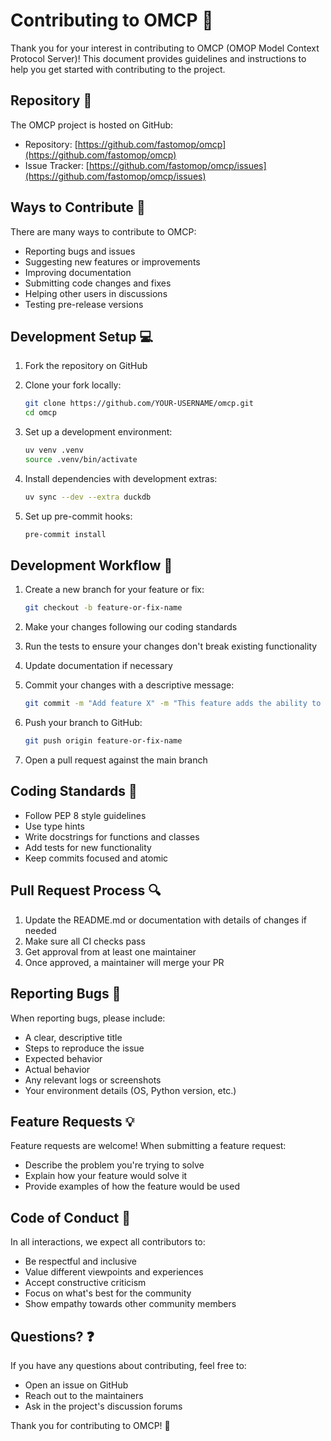 # Contributing to OMCP 🤝

Thank you for your interest in contributing to OMCP (OMOP Model Context Protocol Server)! This document provides guidelines and instructions to help you get started with contributing to the project.

## Repository 📂

The OMCP project is hosted on GitHub:
- Repository: [https://github.com/fastomop/omcp](https://github.com/fastomop/omcp)
- Issue Tracker: [https://github.com/fastomop/omcp/issues](https://github.com/fastomop/omcp/issues)

## Ways to Contribute 🌟

There are many ways to contribute to OMCP:

- Reporting bugs and issues
- Suggesting new features or improvements
- Improving documentation
- Submitting code changes and fixes
- Helping other users in discussions
- Testing pre-release versions

## Development Setup 💻

1. Fork the repository on GitHub

2. Clone your fork locally:
   ```bash
   git clone https://github.com/YOUR-USERNAME/omcp.git
   cd omcp
   ```
3. Set up a development environment:
   ```bash
   uv venv .venv
   source .venv/bin/activate
   ```
4. Install dependencies with development extras:
   ```bash
   uv sync --dev --extra duckdb
   ```
5. Set up pre-commit hooks:
   ```bash
   pre-commit install
   ```

## Development Workflow 🔄

1. Create a new branch for your feature or fix:
   ```bash
   git checkout -b feature-or-fix-name
   ```

2. Make your changes following our coding standards

3. Run the tests to ensure your changes don't break existing functionality

4. Update documentation if necessary

5. Commit your changes with a descriptive message:
   ```bash
   git commit -m "Add feature X" -m "This feature adds the ability to do X, which helps with Y"
   ```

6. Push your branch to GitHub:
   ```bash
   git push origin feature-or-fix-name
   ```

7. Open a pull request against the main branch

## Coding Standards 📝

- Follow PEP 8 style guidelines
- Use type hints
- Write docstrings for functions and classes
- Add tests for new functionality
- Keep commits focused and atomic

## Pull Request Process 🔍

1. Update the README.md or documentation with details of changes if needed
2. Make sure all CI checks pass
3. Get approval from at least one maintainer
4. Once approved, a maintainer will merge your PR

## Reporting Bugs 🐛

When reporting bugs, please include:

- A clear, descriptive title
- Steps to reproduce the issue
- Expected behavior
- Actual behavior
- Any relevant logs or screenshots
- Your environment details (OS, Python version, etc.)

## Feature Requests 💡

Feature requests are welcome! When submitting a feature request:

- Describe the problem you're trying to solve
- Explain how your feature would solve it
- Provide examples of how the feature would be used

## Code of Conduct 🤲

In all interactions, we expect all contributors to:

- Be respectful and inclusive
- Value different viewpoints and experiences
- Accept constructive criticism
- Focus on what's best for the community
- Show empathy towards other community members

## Questions? ❓

If you have any questions about contributing, feel free to:

- Open an issue on GitHub
- Reach out to the maintainers
- Ask in the project's discussion forums

Thank you for contributing to OMCP! 🎉
